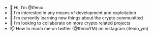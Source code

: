 - 👋 Hi, I’m @Ifenio
- 👀 I’m interested in any means of development and exploitation
- 🌱 I’m currently learning new things about the crypto communitied
- 💞️ I’m looking to collaborate on more crypto related projects 
- 📫 How to reach me on twitter (@IfenioYM) on instagram (ifenio_ym)

<!---
Ifenio/Ifenio is a ✨ special ✨ repository because its `README.md` (this file) appears on your GitHub profile.
You can click the Preview link to take a look at your changes.
--->
